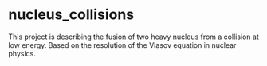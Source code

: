 # nucleus_collisions

This project is describing the fusion of two heavy nucleus from a collision at low energy. 
Based on the resolution of the Vlasov equation in nuclear physics.
